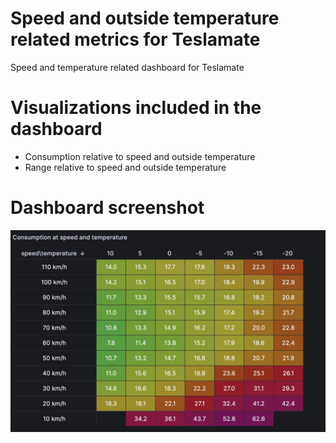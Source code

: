# Speed and outside temperature related metrics for Teslamate
Speed and temperature related dashboard for Teslamate

# Visualizations included in the dashboard

 - Consumption relative to speed and outside temperature
 - Range relative to speed and outside temperature

# Dashboard screenshot

![Speed, temperature, consumption](https://github.com/tero-jarvinen/teslamate-speed-temperature/blob/main/images/speed-temperature-consumption.png?raw=true)

